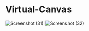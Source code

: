 # Virtual-Canvas

![Screenshot (31)](https://user-images.githubusercontent.com/82522478/116816365-46166080-ab7f-11eb-83b1-776a2432923d.png)
![Screenshot (32)](https://user-images.githubusercontent.com/82522478/116816374-4c0c4180-ab7f-11eb-9fb4-52518c46cc9c.png)
